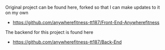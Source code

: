 Original project can be found here, forked so that I can make updates to it on my own

- https://github.com/anywherefitness-tt187/Front-End-Anywherefitness

The backend for this project is found here 
- https://github.com/anywherefitness-tt187/Back-End

